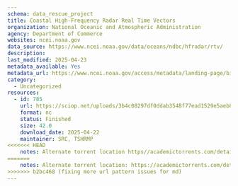 ```yaml
---
schema: data_rescue_project 
title: Coastal High-Frequency Radar Real Time Vectors
organization: National Oceanic and Atmospheric Administration
agency: Department of Commerce
websites: ncei.noaa.gov
data_source: https://www.ncei.noaa.gov/data/oceans/ndbc/hfradar/rtv/
description: 
last_modified: 2025-04-23
metadata_available: Yes
metadata_url: https://www.ncei.noaa.gov/access/metadata/landing-page/bin/iso?id=gov.noaa.nodc:IOOS-HFRadarRTVector
category:
  - Uncategorized
resources:
  - id: 785
    url: https://sciop.net/uploads/3b4c08297df0ddab3548f77ead1529e5aeb82734
    format: nc
    status: Finished
    size: 42.0
    download_date: 2025-04-22
    maintainer: SRC, TSHRMP
<<<<<<< HEAD
    notes: Alternate torrent location https//academictorrents.com/details/3b4c08297df0ddab3548f77ead1529e5aeb82734
=======
    notes: Alternate torrent location: https://academictorrents.com/details/3b4c08297df0ddab3548f77ead1529e5aeb82734
>>>>>>> b2bc468 (fixing more url pattern issues for md)
---
```

